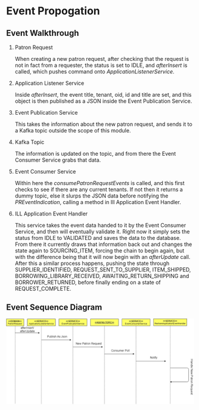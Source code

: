 # Event Propogation

## Event Walkthrough


1. Patron Request

	When creating a new patron request, after checking that the request is not in fact from a requester, the status is set to IDLE, and *afterInsert* is called, which pushes command onto *ApplicationListenerService*.
			
2. Application Listener Service

	Inside *afterInsert*, the event title, tenant, oid, id and title are set, and this object is then published as a JSON  inside the Event Publication Service.
			
3. Event Publication Service

	This takes the information about the new patron request, and sends it to a Kafka topic outside the scope of this module.
			
4. Kafka Topic

	The information is updated on the topic, and from there the Event Consumer Service grabs that data.
			
5. Event Consumer Service

	Within here the *consumePatronRequestEvents* is called, and this first checks to see if there are any current tenants. If not then it returns a dummy topic, else it slurps the JSON data before notifying the *PREventIndication*, calling a method in Ill Application Event Handler.
					
6. ILL Application Event Handler

	This service takes the event data handed to it by the Event Consumer Service, and then will eventually validate it. Right now it simply sets the status from IDLE to VALIDATED and saves the data to the database. From there it currently draws that information back out and changes the state again to SOURCING_ITEM, forcing the chain to begin again, but with the difference being that it will now begin with an *afterUpdate* call. After this a similar process happens, pushing the state through SUPPLIER_IDENTIFIED, REQUEST_SENT_TO_SUPPLIER, ITEM_SHIPPED, BORROWING_LIBRARY_RECEIVED, AWAITING_RETURN_SHIPPING and BORROWER_RETURNED, before finally ending on a state of REQUEST_COMPLETE.
## Event Sequence Diagram

![Sequence Diagram](sequencediag.jpg)

